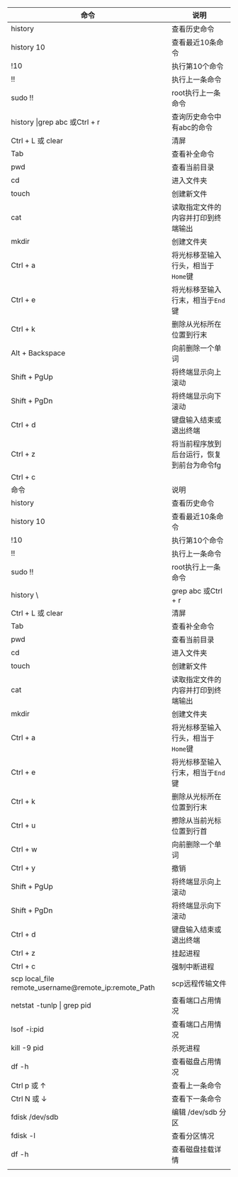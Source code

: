 | 命令                                                 | 说明                                       |
| ---------------------------------------------------- | ------------------------------------------ |
| history                                              | 查看历史命令                               |
| history 10                                           | 查看最近10条命令                           |
| !10                                                  | 执行第10个命令                             |
| !!                                                   | 执行上一条命令                             |
| sudo !!                                              | root执行上一条命令                         |
| history \|grep abc 或Ctrl + r                        | 查询历史命令中有abc的命令                  |
| Ctrl + L  或 clear                                   | 清屏                                       |
| Tab                                                  | 查看补全命令                               |
| pwd                                                  | 查看当前目录                               |
| cd                                                   | 进入文件夹                                 |
| touch                                                | 创建新文件                                 |
| cat                                                  | 读取指定文件的内容并打印到终端输出         |
| mkdir                                                | 创建文件夹                                 |
| Ctrl + a                                             | 将光标移至输入行头，相当于`Home`键         |
| Ctrl + e                                             | 将光标移至输入行末，相当于`End`键          |
| Ctrl + k                                             | 删除从光标所在位置到行末                   |
| Alt + Backspace                                      | 向前删除一个单词                           |
| Shift + PgUp                                         | 将终端显示向上滚动                         |
| Shift + PgDn                                         | 将终端显示向下滚动                         |
| Ctrl + d                                             | 键盘输入结束或退出终端                     |
| Ctrl + z                                             | 将当前程序放到后台运行，恢复到前台为命令fg |
| Ctrl + c                                             |                                            |
| 命令                                                 | 说明                                       |
| history                                              | 查看历史命令                               |
| history 10                                           | 查看最近10条命令                           |
| !10                                                  | 执行第10个命令                             |
| !!                                                   | 执行上一条命令                             |
| sudo !!                                              | root执行上一条命令                         |
| history \                                            | grep abc 或Ctrl + r                        |
| Ctrl + L  或 clear                                   | 清屏                                       |
| Tab                                                  | 查看补全命令                               |
| pwd                                                  | 查看当前目录                               |
| cd                                                   | 进入文件夹                                 |
| touch                                                | 创建新文件                                 |
| cat                                                  | 读取指定文件的内容并打印到终端输出         |
| mkdir                                                | 创建文件夹                                 |
| Ctrl + a                                             | 将光标移至输入行头，相当于`Home`键         |
| Ctrl + e                                             | 将光标移至输入行末，相当于`End`键          |
| Ctrl + k                                             | 删除从光标所在位置到行末                   |
| Ctrl + u                                             | 擦除从当前光标位置到行首                   |
| Ctrl + w                                             | 向前删除一个单词                           |
| Ctrl + y                                             | 撤销                                       |
| Shift + PgUp                                         | 将终端显示向上滚动                         |
| Shift + PgDn                                         | 将终端显示向下滚动                         |
| Ctrl + d                                             | 键盘输入结束或退出终端                     |
| Ctrl + z                                             | 挂起进程                                   |
| Ctrl + c                                             | 强制中断进程                               |
| scp local_file remote_username@remote_ip:remote_Path | scp远程传输文件                            |
| netstat -tunlp &#124; grep pid                       | 查看端口占用情况                           |
| lsof -i:pid                                          | 查看端口占用情况                           |
| kill -9 pid                                          | 杀死进程                                   |
| df -h                                                | 查看磁盘占用情况                           |
| Ctrl p 或 ↑                                          | 查看上一条命令                             |
| Ctrl N 或 ↓                                          | 查看下一条命令                             |
| fdisk /dev/sdb                                       | 编辑 /dev/sdb 分区                         |
| fdisk -l                                             | 查看分区情况                               |
| df -h                                                | 查看磁盘挂载详情                           |
|                                                      |                                            |